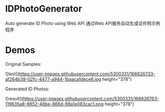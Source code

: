 # IDPhotoGenerator
Auto generate ID Photo using Web API 
通过Web API服务自动生成证件照示例程序

# Demos

Original Samples:

![test](https://user-images.githubusercontent.com/5300331/166626733-af264b39-02fc-4477-a944-1baaca1dece6.jpg height="378")

Generated ID Photos:

![result](https://user-images.githubusercontent.com/5300331/166626763-119635a8-8852-46be-866d-98a1e083cac1.png height="378")
